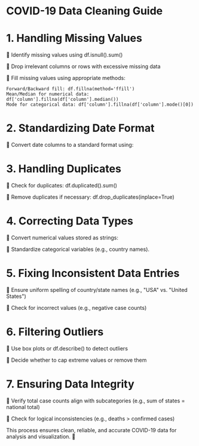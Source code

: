 # COVID-19 Data Cleaning Guide
# 1. Handling Missing Values
🔹 Identify missing values using df.isnull().sum()

🔹 Drop irrelevant columns or rows with excessive missing data

🔹 Fill missing values using appropriate methods:

    Forward/Backward fill: df.fillna(method='ffill')
    Mean/Median for numerical data: df['column'].fillna(df['column'].median())
    Mode for categorical data: df['column'].fillna(df['column'].mode()[0])
# 2. Standardizing Date Format
🔹 Convert date columns to a standard format using:
# 3. Handling Duplicates
🔹 Check for duplicates: df.duplicated().sum()

🔹 Remove duplicates if necessary: df.drop_duplicates(inplace=True)
# 4. Correcting Data Types
🔹 Convert numerical values stored as strings:

🔹 Standardize categorical variables (e.g., country names).
# 5. Fixing Inconsistent Data Entries

🔹 Ensure uniform spelling of country/state names (e.g., "USA" vs. "United States")

🔹 Check for incorrect values (e.g., negative case counts)
# 6. Filtering Outliers

🔹 Use box plots or df.describe() to detect outliers

🔹 Decide whether to cap extreme values or remove them
# 7. Ensuring Data Integrity

🔹 Verify total case counts align with subcategories (e.g., sum of states = national total)

🔹 Check for logical inconsistencies (e.g., deaths > confirmed cases)

This process ensures clean, reliable, and accurate COVID-19 data for analysis and visualization. 🚀
